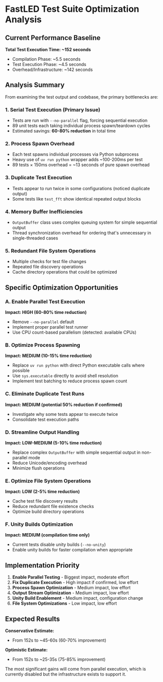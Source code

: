 # FastLED Test Suite Optimization Analysis

## Current Performance Baseline

**Total Test Execution Time: ~152 seconds**
- Compilation Phase: ~5.5 seconds
- Test Execution Phase: ~4.5 seconds  
- Overhead/Infrastructure: ~142 seconds

## Analysis Summary

From examining the test output and codebase, the primary bottlenecks are:

### 1. **Serial Test Execution** (Primary Issue)
- Tests are run with `--no-parallel` flag, forcing sequential execution
- 89 unit tests each taking individual process spawn/teardown cycles
- Estimated savings: **60-80% reduction** in total time

### 2. **Process Spawn Overhead**
- Each test spawns individual processes via Python subprocess
- Heavy use of `uv run python` wrapper adds ~100-200ms per test
- 89 tests × 150ms overhead = ~13 seconds of pure spawn overhead

### 3. **Duplicate Test Execution**
- Tests appear to run twice in some configurations (noticed duplicate output)
- Some tests like `test_fft` show identical repeated output blocks

### 4. **Memory Buffer Inefficiencies**
- `OutputBuffer` class uses complex queuing system for simple sequential output
- Thread synchronization overhead for ordering that's unnecessary in single-threaded cases

### 5. **Redundant File System Operations**
- Multiple checks for test file changes
- Repeated file discovery operations
- Cache directory operations that could be optimized

## Specific Optimization Opportunities

### A. **Enable Parallel Test Execution** 
**Impact: HIGH (60-80% time reduction)**
- Remove `--no-parallel` default
- Implement proper parallel test runner
- Use CPU count-based parallelism (detected: available CPUs)

### B. **Optimize Process Spawning**
**Impact: MEDIUM (10-15% time reduction)**
- Replace `uv run python` with direct Python executable calls where possible
- Use `sys.executable` directly to avoid shell resolution
- Implement test batching to reduce process spawn count

### C. **Eliminate Duplicate Test Runs**
**Impact: MEDIUM (potential 50% reduction if confirmed)**
- Investigate why some tests appear to execute twice
- Consolidate test execution paths

### D. **Streamline Output Handling**
**Impact: LOW-MEDIUM (5-10% time reduction)**
- Replace complex `OutputBuffer` with simple sequential output in non-parallel mode
- Reduce Unicode/encoding overhead
- Minimize flush operations

### E. **Optimize File System Operations**
**Impact: LOW (2-5% time reduction)**
- Cache test file discovery results
- Reduce redundant file existence checks
- Optimize build directory operations

### F. **Unity Builds Optimization**
**Impact: MEDIUM (compilation time only)**
- Current tests disable unity builds (`--no-unity`)
- Enable unity builds for faster compilation when appropriate

## Implementation Priority

1. **Enable Parallel Testing** - Biggest impact, moderate effort
2. **Fix Duplicate Execution** - High impact if confirmed, low effort  
3. **Process Spawn Optimization** - Medium impact, low effort
4. **Output Stream Optimization** - Medium impact, low effort
5. **Unity Build Enablement** - Medium impact, configuration change
6. **File System Optimizations** - Low impact, low effort

## Expected Results

**Conservative Estimate:**
- From 152s to ~45-60s (60-70% improvement)

**Optimistic Estimate:** 
- From 152s to ~25-35s (75-85% improvement)

The most significant gains will come from parallel execution, which is currently disabled but the infrastructure exists to support it.